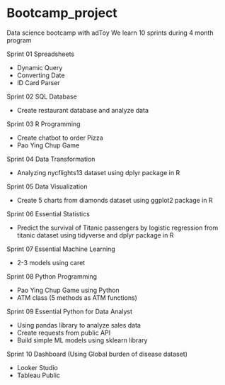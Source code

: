 # Bootcamp_project
Data science bootcamp with adToy
We learn 10 sprints during 4 month program

Sprint 01 Spreadsheets
- Dynamic Query
- Converting Date
- ID Card Parser

Sprint 02 SQL Database
- Create restaurant database and analyze data

Sprint 03 R Programming
- Create chatbot to order Pizza
- Pao Ying Chup Game

Sprint 04 Data Transformation
- Analyzing nycflights13 dataset using dplyr package in R

Sprint 05 Data Visualization
- Create 5 charts from diamonds dataset using ggplot2 package in R

Sprint 06 Essential Statistics
- Predict the survival of Titanic passengers by logistic regression from titanic dataset using tidyverse and dplyr package in R

Sprint 07 Essential Machine Learning
- 2-3 models using caret

Sprint 08 Python Programming
- Pao Ying Chup Game using Python
- ATM class (5 methods as ATM functions)

Sprint 09 Essential Python for Data Analyst
- Using pandas library to analyze sales data
- Create requests from public API
- Build simple ML models using sklearn library

Sprint 10 Dashboard (Using Global burden of disease dataset)
- Looker Studio 
- Tableau Public
